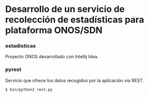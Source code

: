 # Desarrollo de un servicio de recolección de estadísticas para plataforma ONOS/SDN

### estadisticas

Proyecto ONOS desarrollado con Intellij Idea.

### pyrest

Servicio que ofrece los datos recogidos por la aplicación via REST.

```sh
$ bin/python2 rest.py
```
